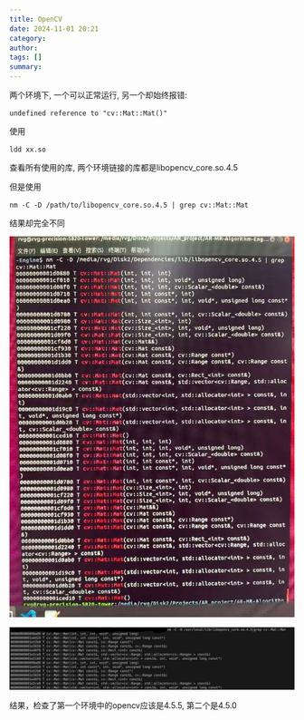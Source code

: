 ```yaml
---
title: OpenCV 
date: 2024-11-01 20:21
category: 
author: 
tags: []
summary: 
---
```


两个环境下, 一个可以正常运行, 另一个却始终报错: 

~~~
undefined reference to "cv::Mat::Mat()"
~~~

使用
~~~
ldd xx.so 
~~~
查看所有使用的库, 两个环境链接的库都是libopencv_core.so.4.5

但是使用
~~~
nm -C -D /path/to/libopencv_core.so.4.5 | grep cv::Mat::Mat
~~~
结果却完全不同

![](/assets/img/2024-11-01-20-24-46.png)

![](/assets/img/2024-11-01-20-27-41.png)

结果，检查了第一个环境中的opencv应该是4.5.5, 第二个是4.5.0

